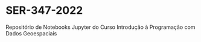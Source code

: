 # SER-347-2022
Repositório de Notebooks Jupyter do Curso Introdução à Programação com Dados Geoespaciais
